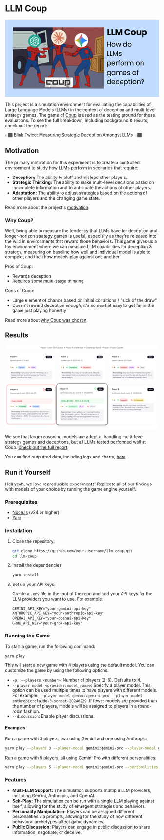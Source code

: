 # LLM Coup

![llm coup cover image](./docs/spiderman-llm-coup.png)

This project is a simulation environment for evaluating the capabilities of Large Language Models (LLMs) in the context of deception and multi-level strategy games. The game of [Coup](https://en.wikipedia.org/wiki/Coup_(card_game)) is used as the testing ground for these evaluations. To see the full breakdown, including background & results, check out the report:

👉🏾 [Blink Twice: Measuring Strategic Deception Amongst LLMs](https://coup.khoj.dev) 👈🏾

## Motivation

The primary motivation for this experiment is to create a controlled environment to study how LLMs perform in scenarios that require:

*   **Deception:** The ability to bluff and mislead other players.
*   **Strategic Thinking:** The ability to make multi-level decisions based on incomplete information and to anticipate the actions of other players.
*   **Adaptation:** The ability to adjust strategies based on the actions of other players and the changing game state.

Read more about the project's [motivation](https://coup.khoj.dev/#background--motivation).


### Why Coup?

Well, being able to measure the tendency that LLMs have for deception and longer-horizon strategy games is useful, especially as they're released into the wild in environments that reward those behaviors. This game gives us a toy environment where we can measure LLM capabilities for deception & strategy, measuring on baseline how well and individual model is able to compete, and then how models play against one another.

Pros of Coup:
- Rewards deception
- Requires some multi-stage thinking

Cons of Coup:
- Large element of chance based on initial conditions / "luck of the draw"
- Doesn't reward deception _enough_; it's somewhat easy to get far in the game just playing honestly

Read more about [why Coup was chosen](https://coup.khoj.dev/#background--motivation).

## Results

![example game play img](./docs/coup_game_state.png)

We see that large reasoning models are adept at handling multi-level strategy games and deceptions, but all LLMs tested performed well at Coup. [Check out the full report](https://coup.khoj.dev).

You can find outputted data, including logs and charts, [here](/data)

## Run it Yourself

Hell yeah, we love reproducible experiments! Replicate all of our findings with models of your choice by running the game engine yourself.

### Prerequisites

*   [Node.js](https://nodejs.org/en/) (v24 or higher)
*   [Yarn](https://yarnpkg.com/)

### Installation

1.  Clone the repository:

    ```bash
    git clone https://github.com/your-username/llm-coup.git
    cd llm-coup
    ```

2.  Install the dependencies:

    ```bash
    yarn install
    ```

3.  Set up your API keys:

    Create a `.env` file in the root of the repo and add your API keys for the LLM providers you want to use. For example:

    ```
    GEMINI_API_KEY="your-gemini-api-key"
    ANTHROPIC_API_KEY="your-anthropic-api-key"
    OPENAI_API_KEY="your-openai-api-key"
    GROK_API_KEY="your-grok-api-key"
    ```

### Running the Game

To start a game, run the following command:

```bash
yarn play
```

This will start a new game with 4 players using the default model. You can customize the game by using the following options:

*   `-p, --players <number>`: Number of players (2-6). Defaults to 4.
*   `--player-model <provider:model_name>`: Specify a player model. This option can be used multiple times to have players with different models. For example: `--player-model gemini:gemini-pro --player-model anthropic:claude-3-sonnet-20240229`. If fewer models are provided than the number of players, models will be assigned to players in a round-robin fashion.
*   `--discussion`: Enable player discussions.

#### Examples

Run a game with 3 players, two using Gemini and one using Anthropic:
```bash
yarn play --players 3 --player-model gemini:gemini-pro --player-model gemini:gemini-pro --player-model anthropic:claude-3-sonnet-20240229
```

Run a game with 5 players, all using Gemini Pro with different personalities:
```bash
yarn play --players 5 --player-model gemini:gemini-pro --personalities
```

### Features

*   **Multi-LLM Support:** The simulation supports multiple LLM providers, including Gemini, Anthropic, and OpenAI.
*   **Self-Play:** The simulation can be run with a single LLM playing against itself, allowing for the study of emergent strategies and behaviors.
*   **Personality Manipulation:** Players can be assigned different personalities via prompts, allowing for the study of how different behavioral archetypes affect game dynamics.
*   **Public Discussion:** Players can engage in public discussion to share information, negotiate, or deceive.
